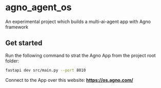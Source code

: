 # agno_agent_os
An experimental project which builds a multi-ai-agent app with Agno framework

## Get started
Run the following command to strat the Agno App from the project root folder:
```bash
fastapi dev src/main.py --port 8010
```

Connect to the App over this website:
**https://os.agno.com/**